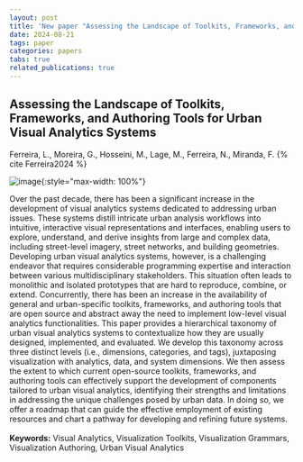 ```yaml
---
layout: post
title: 'New paper "Assessing the Landscape of Toolkits, Frameworks, and Authoring Tools for Urban Visual Analytics Systems"'
date: 2024-08-21
tags: paper
categories: papers
tabs: true
related_publications: true
---
```


## Assessing the Landscape of Toolkits, Frameworks, and Authoring Tools for Urban Visual Analytics Systems
Ferreira, L., Moreira, G., Hosseini, M., Lage, M., Ferreira, N., Miranda, F.
{% cite Ferreira2024 %}


![image](https://www.evl.uic.edu/output/originals/assessing_image.png-srcw.jpg){:style="max-width: 100%"}

Over the past decade, there has been a significant increase in the development of visual analytics systems dedicated to addressing urban issues. These systems distill intricate urban analysis workflows into intuitive, interactive visual representations and interfaces, enabling users to explore, understand, and derive insights from large and complex data, including street-level imagery, street networks, and building geometries. Developing urban visual analytics systems, however, is a challenging endeavor that requires considerable programming expertise and interaction between various multidisciplinary stakeholders. This situation often leads to monolithic and isolated prototypes that are hard to reproduce, combine, or extend. Concurrently, there has been an increase in the availability of general and urban-specific toolkits, frameworks, and authoring tools that are open source and abstract away the need to implement low-level visual analytics functionalities. This paper provides a hierarchical taxonomy of urban visual analytics systems to contextualize how they are usually designed, implemented, and evaluated. We develop this taxonomy across three distinct levels (i.e., dimensions, categories, and tags), juxtaposing visualization with analytics, data, and system dimensions. We then assess the extent to which current open-source toolkits, frameworks, and authoring tools can effectively support the development of components tailored to urban visual analytics, identifying their strengths and limitations in addressing the unique challenges posed by urban data. In doing so, we offer a roadmap that can guide the effective employment of existing resources and chart a pathway for developing and refining future systems.<br><br>
<strong>Keywords:</strong> Visual Analytics, Visualization Toolkits, Visualization Grammars, Visualization Authoring, Urban Visual Analytics

